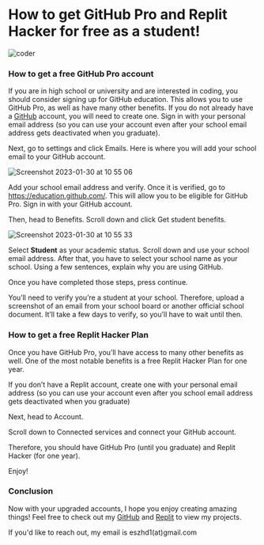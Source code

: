 # How to get GitHub Pro and Replit Hacker for free as a student!

![coder](https://user-images.githubusercontent.com/97064249/215350412-c05de317-7d62-4110-bee5-c084fbc1a44d.png)


### How to get a free GitHub Pro account

If you are in high school or university and are interested in coding, you should consider signing up for GitHub education. This allows you to use GitHub Pro, as well as have many other benefits. If you do not already have a [GitHub](https://github.com/signup) account, you will need to create one. Sign in with your personal email address (so you can use your account even after your school email address gets deactivated when you graduate).

Next, go to settings and click Emails. Here is where you will add your school email to your GitHub account.

![Screenshot 2023-01-30 at 10 55 06](https://user-images.githubusercontent.com/97064249/215526808-7e2aeb8a-c32c-4f33-9ef7-ad0f6b88d287.png)


Add your school email address and verify. Once it is verified, go to https://education.github.com/. This will allow you to be eligible for GitHub Pro. Sign in with your GitHub account.

Then, head to Benefits. Scroll down and click Get student benefits.

![Screenshot 2023-01-30 at 10 55 33](https://user-images.githubusercontent.com/97064249/215526941-b1a1e2fc-bcd9-4edd-bf8e-61a4e1cd82ac.png)

Select **Student** as your academic status. Scroll down and use your school email address. After that, you have to select your school name as your school. Using a few sentences, explain why you are using GitHub.

Once you have completed those steps, press continue.

You’ll need to verify you’re a student at your school. Therefore, upload a screenshot of an email from your school board or another official school document. It’ll take a few days to verify, so you’ll have to wait until then.

### How to get a free Replit Hacker Plan

Once you have GitHub Pro, you’ll have access to many other benefits as well. One of the most notable benefits is a free Replit Hacker Plan for one year. 

If you don’t have a Replit account, create one with your personal email address (so you can use your account even after you school email address gets deactivated when you graduate)

Next, head to Account.



Scroll down to Connected services and connect your GitHub account.



Therefore, you should have GitHub Pro (until you graduate) and Replit Hacker (for one year).

Enjoy!

### Conclusion

Now with your upgraded accounts, I hope you enjoy creating amazing things! Feel free to check out my [GitHub](https://github.com/eesazahed) and [Replit](https://replit.com/@eesazahed) to view my projects.

If you'd like to reach out, my email is eszhd1(at)gmail.com
